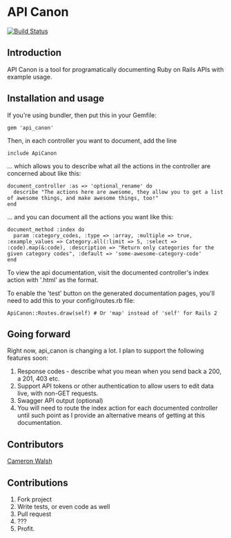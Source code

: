 # API Canon

[![Build Status](https://travis-ci.org/cwalsh/api_canon.png?branch=master)](https://travis-ci.org/cwalsh/api_canon)

## Introduction
API Canon is a tool for programatically documenting Ruby on Rails APIs with example usage.

## Installation and usage
If you're using bundler, then put this in your Gemfile:

    gem 'api_canon'

Then, in each controller you want to document, add the line

    include ApiCanon

... which allows you to describe what all the actions in the controller are concerned about like this:

    document_controller :as => 'optional_rename' do
      describe "The actions here are awesome, they allow you to get a list of awesome things, and make awesome things, too!"
    end

... and you can document all the actions you want like this:

    document_method :index do
      param :category_codes, :type => :array, :multiple => true, :example_values => Category.all(:limit => 5, :select => :code).map(&:code), :description => "Return only categories for the given category codes", :default => 'some-awesome-category-code'
    end

To view the api documentation, visit the documented controller's index action with '.html' as the format.

To enable the 'test' button on the generated documentation pages, you'll need to add this to your config/routes.rb file:

    ApiCanon::Routes.draw(self) # Or 'map' instead of 'self' for Rails 2

## Going forward

Right now, api_canon is changing a lot.  I plan to support the following features soon:

1. Response codes - describe what you mean when you send back a 200, a 201, 403 etc.
2. Support API tokens or other authentication to allow users to edit data live, with non-GET requests.
3. Swagger API output (optional)
4. You will need to route the index action for each documented controller until such point as I provide an alternative means of getting at this documentation.

## Contributors
[Cameron Walsh](http://github.com/cwalsh)

## Contributions
1. Fork project
2. Write tests, or even code as well
3. Pull request
4. ???
5. Profit.
